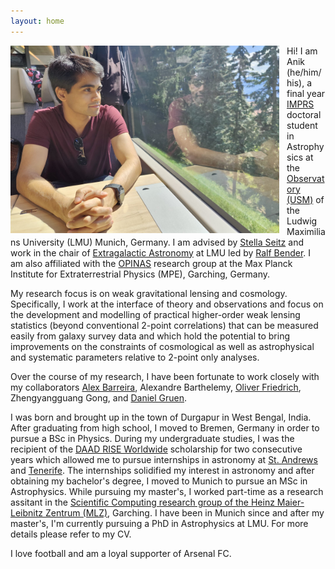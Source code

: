 ```yaml
---
layout: home
---
```


<img align="left" width="430" height="300" src="images/Anik_Halder_img.jpg" alt="Anik Halder image" style="float:left; padding-right:12px" />

Hi! I am Anik (he/him/his), a final year [IMPRS](https://www.imprs-astro.mpg.de/content/about-imprs-astrophysics.html) doctoral student in Astrophysics at the [Observatory (USM)](https://www.usm.uni-muenchen.de/) of the Ludwig Maximilians University (LMU) Munich, Germany. I am advised by [Stella Seitz](https://www.usm.lmu.de/people/stella/stella.html) and work in the chair of [Extragalactic Astronomy](https://www.exgal.physik.uni-muenchen.de/index.html) at LMU led by [Ralf Bender](https://www.mpe.mpg.de/~bender/). I am also affiliated with the [OPINAS](https://www.mpe.mpg.de/opinas-en) research group at the Max Planck Institute for Extraterrestrial Physics (MPE), Garching, Germany.  

My research focus is on weak gravitational lensing and cosmology. Specifically, I work at the interface of theory and observations and focus on the development and modelling of practical higher-order weak lensing statistics (beyond conventional 2-point correlations) that can be measured easily from galaxy survey data and which hold the potential to bring improvements on the constraints of cosmological as well as astrophysical and systematic parameters relative to 2-point only analyses.  

Over the course of my research, I have been fortunate to work closely with my collaborators [Alex Barreira](https://www.origins-cluster.de/forschung/origins-fellows/barreira), Alexandre Barthelemy, [Oliver Friedrich](https://www.usm.lmu.de/~oliverf/), Zhengyangguang Gong, and [Daniel Gruen](https://www.physik.lmu.de/en/about-us/people/contact-page/gruen.html).

I was born and brought up in the town of Durgapur in West Bengal, India. After graduating from high school, I moved to Bremen, Germany in order to pursue a BSc in Physics.
During my undergraduate studies, I was the recipient of the [DAAD RISE Worldwide](https://www.daad.de/rise/en/rise-worldwide/) scholarship for two consecutive years which 
allowed me to pursue internships in astronomy at [St. Andrews](https://www.st-andrews.ac.uk/physics-astronomy/about/) and [Tenerife](https://www.iac.es/en).
The internships solidified my interest in astronomy and after obtaining my bachelor's degree, I moved to Munich to pursue an MSc in Astrophysics. 
While pursuing my master's, I worked part-time as a research assitant in the
[Scientific Computing research group of the Heinz Maier-Leibnitz Zentrum (MLZ)](https://mlz-garching.de/englisch/science-und-projects/project-coordination/scientific-computing.html), Garching. I have been in Munich since and after my master's, I'm currently pursuing a PhD in Astrophysics at LMU. For more details please refer to my CV.

I love football and am a loyal supporter of Arsenal FC.
